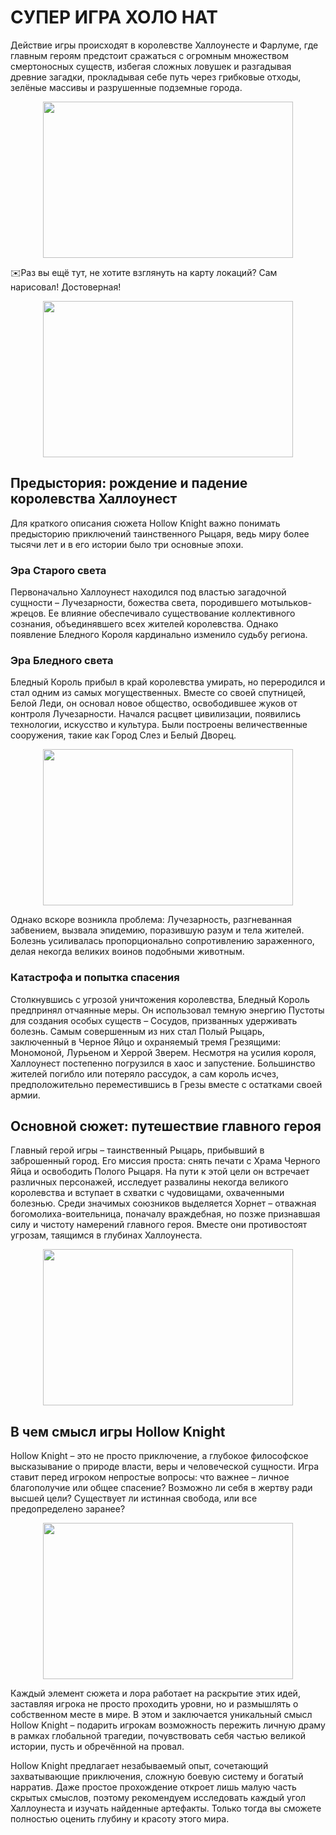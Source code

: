 # СУПЕР ИГРА ХОЛО НАТ

Действие игры происходят в королевстве Халлоунесте и Фарлуме, где главным героям предстоит сражаться с огромным множеством смертоносных существ, избегая сложных ловушек и разгадывая древние загадки, прокладывая себе путь через грибковые отходы, зелёные массивы и разрушенные подземные города.
<p align="center">
  <img width="400" height="250" src="https://static.wikia.nocookie.net/hollowknight/images/7/78/Mainbut1.png/revision/latest/scale-to-width-down/300?cb=20250901192926&path-prefix=ru">
</p>
                                               ✉️Раз вы ещё тут, не хотите взглянуть на карту локаций? Сам нарисовал! Достоверная!
<p align="center">
  <img width="400" height="250" src="https://static.wikia.nocookie.net/hollowknight/images/9/93/%D0%9A%D0%B0%D1%80%D1%82%D0%B0_%D0%BC%D0%B8%D1%80%D0%B0_Hollow_Knight.png/revision/latest/scale-to-width-down/630?cb=20171217212056&path-prefix=ru">
</p>

## Предыстория: рождение и падение королевства Халлоунест
Для краткого описания сюжета Hollow Knight важно понимать предысторию приключений таинственного Рыцаря, ведь миру более тысячи лет и в его истории было три основные эпохи.

### Эра Старого света
Первоначально Халлоунест находился под властью загадочной сущности – Лучезарности, божества света, породившего мотыльков-жрецов. Ее влияние обеспечивало существование коллективного сознания, объединявшего всех жителей королевства. Однако появление Бледного Короля кардинально изменило судьбу региона.

### Эра Бледного света
Бледный Король прибыл в край королевства умирать, но переродился и стал одним из самых могущественных. Вместе со своей спутницей, Белой Леди, он основал новое общество, освободившее жуков от контроля Лучезарности. Начался расцвет цивилизации, появились технологии, искусство и культура. Были построены величественные сооружения, такие как Город Слез и Белый Дворец.
<p align="center">
  <img width="400" height="250" src="https://photobooth.cdn.sports.ru/preset/post/a/29/c17f891aa49f9a3cebdaa50b29fa7.png?f=webp&q=90&s=2x&w=730">
</p>
Однако вскоре возникла проблема: Лучезарность, разгневанная забвением, вызвала эпидемию, поразившую разум и тела жителей. Болезнь усиливалась пропорционально сопротивлению зараженного, делая некогда великих воинов подобными животным.

### Катастрофа и попытка спасения
Столкнувшись с угрозой уничтожения королевства, Бледный Король предпринял отчаянные меры. Он использовал темную энергию Пустоты для создания особых существ – Сосудов, призванных удерживать болезнь. Самым совершенным из них стал Полый Рыцарь, заключенный в Черное Яйцо и охраняемый тремя Грезящими: Мономоной, Лурьеном и Херрой Зверем. Несмотря на усилия короля, Халлоунест постепенно погрузился в хаос и запустение. Большинство жителей погибло или потеряло рассудок, а сам король исчез, предположительно переместившись в Грезы вместе с остатками своей армии.

## Основной сюжет: путешествие главного героя
Главный герой игры – таинственный Рыцарь, прибывший в заброшенный город. Его миссия проста: снять печати с Храма Черного Яйца и освободить Полого Рыцаря. На пути к этой цели он встречает различных персонажей, исследует развалины некогда великого королевства и вступает в схватки с чудовищами, охваченными болезнью. Среди значимых союзников выделяется Хорнет – отважная богомолиха-воительница, поначалу враждебная, но позже признавшая силу и чистоту намерений главного героя. Вместе они противостоят угрозам, таящимся в глубинах Халлоунеста.
<p align="center">
  <img width="400" height="250" src="https://photobooth.cdn.sports.ru/preset/post/c/d7/e5f6f9d4c422786effc073741e156.png?f=webp&q=90&s=2x&w=730">
</p>

## В чем смысл игры Hollow Knight
Hollow Knight – это не просто приключение, а глубокое философское высказывание о природе власти, веры и человеческой сущности. Игра ставит перед игроком непростые вопросы: что важнее – личное благополучие или общее спасение? Возможно ли себя в жертву ради высшей цели? Существует ли истинная свобода, или все предопределено заранее?
<p align="center">
  <img width="400" height="250" src="https://abrakadabra.fun/uploads/posts/2022-02/1645575181_4-abrakadabra-fun-p-khollou-nait-oboi-na-rabochii-stol-6.jpg">
</p>
Каждый элемент сюжета и лора работает на раскрытие этих идей, заставляя игрока не просто проходить уровни, но и размышлять о собственном месте в мире. В этом и заключается уникальный смысл Hollow Knight – подарить игрокам возможность пережить личную драму в рамках глобальной трагедии, почувствовать себя частью великой истории, пусть и обречённой на провал.

Hollow Knight предлагает незабываемый опыт, сочетающий захватывающие приключения, сложную боевую систему и богатый нарратив. Даже простое прохождение откроет лишь малую часть скрытых смыслов, поэтому рекомендуем исследовать каждый угол Халлоунеста и изучать найденные артефакты. Только тогда вы сможете полностью оценить глубину и красоту этого мира.

